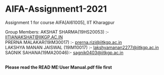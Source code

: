 # AIFA-Assignment1-2021
Assignment 1 for course AIFA[AI61005], IIT Kharagpur<br>

Group Members: AKSHAT SHARMA(19HS20053) :- IITIANAKSHAT@IIKGP.AC.IN<br>
               PRERNA MALAKAR(19IM30017) :- prerna.rizi@iitkgp.ac.in<br>
               LAKSHYA MANAN JAISWAL (19IM10017) :- lakshyamanan2277@iitkgp.ac.in <br>
               SAGNIK SAHANA(19MA20046):- sagnik0403@iitkgp.ac.in<br><br>
               
               
<B> Please read the READ ME:User Manual.pdf file first            
               
